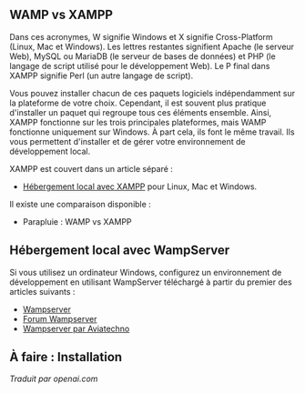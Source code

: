 <!-- Filename: J4.x:Hosting_Setup / Display title: Hébergement local sur Windows  -->

## WAMP vs XAMPP

Dans ces acronymes, W signifie Windows et X signifie Cross-Platform (Linux, Mac et Windows). Les lettres restantes signifient Apache (le serveur Web), MySQL ou MariaDB (le serveur de bases de données) et PHP (le langage de script utilisé pour le développement Web). Le P final dans XAMPP signifie Perl (un autre langage de script).

Vous pouvez installer chacun de ces paquets logiciels indépendamment sur la plateforme de votre choix. Cependant, il est souvent plus pratique d'installer un paquet qui regroupe tous ces éléments ensemble. Ainsi, XAMPP fonctionne sur les trois principales plateformes, mais WAMP fonctionne uniquement sur Windows. À part cela, ils font le même travail. Ils vous permettent d'installer et de gérer votre environnement de développement local.

XAMPP est couvert dans un article séparé :
* [Hébergement local avec XAMPP](jdocmanual?article=user/hosting/local-hosting-with-xampp) pour Linux, Mac et Windows.

Il existe une comparaison disponible :
* Parapluie : WAMP vs XAMPP  

## Hébergement local avec WampServer

Si vous utilisez un ordinateur Windows, configurez un environnement de développement en utilisant WampServer téléchargé à partir du premier des articles suivants :

- <a href="https://www.wampserver.com/en/" class="external free" rel="nofollow noreferrer noopener">Wampserver</a>
- <a href="http://forum.wampserver.com/list.php" class="external free" rel="nofollow noreferrer noopener">Forum Wampserver</a>
- <a href="https://wampserver.aviatechno.net/" class="external free" rel="nofollow noreferrer noopener">Wampserver par Aviatechno</a>

## À faire : Installation

*Traduit par openai.com*

